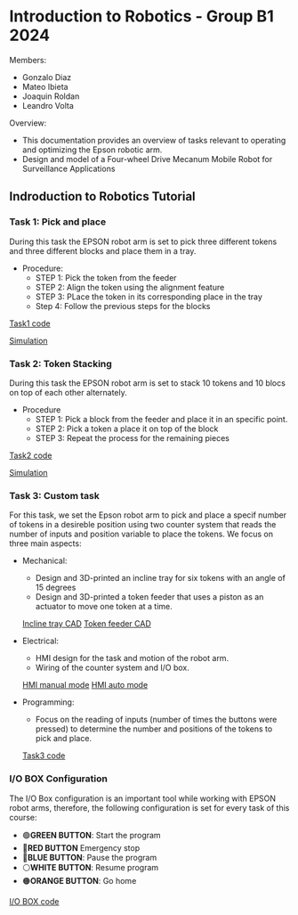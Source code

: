 # Introduction to Robotics - Group B1 2024

Members: 
- Gonzalo Diaz
- Mateo Ibieta
- Joaquin Roldan
- Leandro Volta


Overview:
- This documentation provides an overview of tasks relevant to operating and optimizing the Epson robotic arm.
- Design and model of a Four-wheel Drive Mecanum Mobile Robot for Surveillance Applications

## Indroduction to Robotics Tutorial
### Task 1: Pick and place

During this task the EPSON robot arm is set to pick three different tokens and three different blocks and place them in a tray.

  - Procedure:
    - STEP 1: Pick the token from the feeder
    - STEP 2: Align the token using the alignment feature
    - STEP 3: PLace the token in its corresponding place in the tray
    - Step 4: Follow the previous steps for the blocks


[Task1 code](CODES/task1.txt)

[Simulation](Simulations/simulations.md)



### Task 2: Token Stacking

During this task the EPSON robot arm is set to stack 10 tokens and 10 blocs on top of each other alternately.

  - Procedure
    - STEP 1: Pick a block from the feeder and place it in an specific point.
    - STEP 2: Pick a token a place it on top of the block
    - STEP 3: Repeat the process for the remaining pieces

[Task2 code](CODES/task2.txt)

[Simulation](Simulations/simulations.md)


### Task 3: Custom task
For this task, we set the Epson robot arm to pick and place a specif number of tokens in a desireble position using two counter system that reads the number of inputs and position variable to place the tokens. We focus on three main aspects:
  - Mechanical:
    - Design and 3D-printed an incline tray for six tokens with an angle of 15 degrees
    - Design and 3D-printed a token feeder that uses a piston as an actuator to move one token at a time.
    
    [Incline tray CAD](CAD-FILES/Inclined-tray.jpeg)
    [Token feeder CAD](CAD-FILES/Token-feeder.jpeg)

  - Electrical:
    - HMI design for the task and motion of the robot arm.
    - Wiring of the counter system and I/O box.

    [HMI manual mode](HMI/HMI-2.jpeg)
    [HMI auto mode](HMI/HMI-1.jpeg)
  - Programming:
    - Focus on the reading of inputs (number of times the buttons were pressed) to determine the number and positions of the tokens to pick and place. 

    [Task3 code](CODES/task3.txt)


### I/O BOX Configuration

The I/O Box configuration is an important tool while working with EPSON robot arms, therefore, the following configuration is set for every task of this course:

  - 🟢**GREEN BUTTON**: Start the program
  - 🔴**RED BUTTON** Emergency stop
  - 🔵**BLUE BUTTON**: Pause the program
  - ⚪️**WHITE BUTTON**: Resume program
  - 🟠**ORANGE BUTTON**: Go home


[I/O BOX code](CODES/IO-BOX.txt)